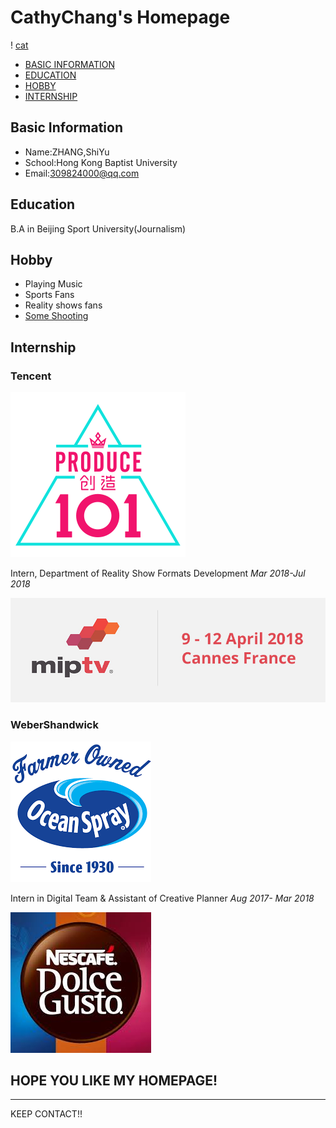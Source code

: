 # CathyChang's Homepage

! [cat](/example/cat.jpg)

<div id="toc">

<!-- TOC -->

- [BASIC INFORMATION](#basic-information)
- [EDUCATION](#education)
- [HOBBY](#hobby)
- [INTERNSHIP](#internship)

<!-- /TOC -->

</div>

## Basic Information

- Name:ZHANG,ShiYu
- School:Hong Kong Baptist University
- Email:309824000@qq.com

## Education

B.A in Beijing Sport University(Journalism)

## Hobby 

- Playing Music
- Sports Fans
- Reality shows fans
- [Some Shooting](https://v.qq.com/x/page/p0534vwjos6.html)

## Internship

### Tencent 

![produce 101](/image/produce-101.png)

Intern, Department of Reality Show Formats Development            *Mar 2018-Jul 2018*

![mip tv](/image/mip-tv-2018.jpg)

### WeberShandwick

![ocean spray](/image/ocean-spray.png)

Intern in Digital Team & Assistant of Creative Planner            *Aug 2017- Mar 2018*

![dolce gusto](/image/dolce-gusto.jpg)

## HOPE YOU LIKE MY HOMEPAGE!

------

KEEP CONTACT!!